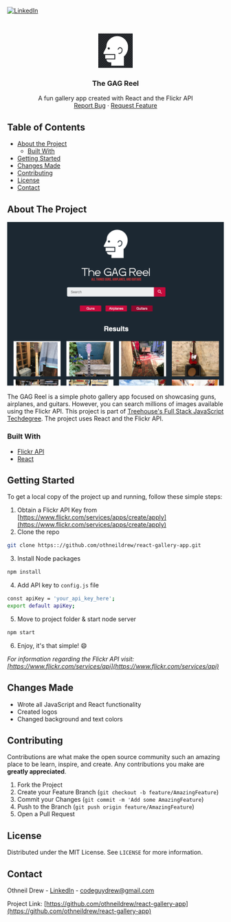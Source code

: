 
<!-- PROJECT SHIELDS -->
[![LinkedIn][linkedin-shield]][linkedin-url]



<!-- PROJECT LOGO -->
<br />
<p align="center">
  <a href="https://github.com/othneildrew/react-gallery-app">
    <img src="./public/gag-reel-logo-sq.png" alt="Logo" width="80" height="80">
  </a>

  <h3 align="center">The GAG Reel</h3>

  <p align="center">
    A fun gallery app created with React and the Flickr API
    <br />
    <a href="https://github.com/othneildrew/react-gallery-app/issues">Report Bug</a>
    ·
    <a href="https://github.com/othneildrew/react-gallery-app/issues">Request Feature</a>
  </p>
</p>



<!-- TABLE OF CONTENTS -->
## Table of Contents

* [About the Project](#about-the-project)
  * [Built With](#built-with)
* [Getting Started](#getting-started)
* [Changes Made](#changes-made)
* [Contributing](#contributing)
* [License](#license)
* [Contact](#contact)



<!-- ABOUT THE PROJECT -->
## About The Project

[![The GAG Reel][product-screenshot]](https://github.com/othneildrew/react-gallery-app)

The GAG Reel is a simple photo gallery app focused on showcasing guns, airplanes, and guitars. However, you can search millions of images available using the Flickr API. This project is part of [Treehouse's Full Stack JavaScript Techdegree](https://join.teamtreehouse.com/full-stack-javascript-techdegree). The project uses React and the Flickr API.

### Built With

* [Flickr API](https://www.flickr.com/services/api)
* [React](https://reactjs.org)




<!-- GETTING STARTED -->
## Getting Started

To get a local copy of the project up and running, follow these simple steps:

1. Obtain a Flickr API Key from [https://www.flickr.com/services/apps/create/apply](https://www.flickr.com/services/apps/create/apply)
2. Clone the repo
```sh
git clone https:://github.com/othneildrew/react-gallery-app.git
```
3. Install Node packages
```sh
npm install
```
4. Add API key to `config.js` file
```sh
const apiKey = 'your_api_key_here';
export default apiKey;
```
5. Move to project folder & start node server
```sh
npm start
```
6. Enjoy, it's that simple! :smile:

_For information regarding the Flickr API visit: [https://www.flickr.com/services/api](https://www.flickr.com/services/api)_




<!-- CHANGES MADE -->
## Changes Made

* Wrote all JavaScript and React functionality
* Created logos
* Changed background and text colors



<!-- CONTRIBUTING -->
## Contributing

Contributions are what make the open source community such an amazing place to be learn, inspire, and create. Any contributions you make are **greatly appreciated**.

1. Fork the Project
2. Create your Feature Branch (`git checkout -b feature/AmazingFeature`)
3. Commit your Changes (`git commit -m 'Add some AmazingFeature`)
4. Push to the Branch (`git push origin feature/AmazingFeature`)
5. Open a Pull Request



<!-- LICENSE -->
## License

Distributed under the MIT License. See `LICENSE` for more information.



<!-- CONTACT -->
## Contact

Othneil Drew - [LinkedIn](https://linkedin.com/in/othneildrew) - codeguydrew@gmail.com

Project Link: [https://github.com/othneildrew/react-gallery-app](https://github.com/othneildrew/react-gallery-app)





<!-- MARKDOWN LINKS & IMAGES -->
[license-shield]: https://img.shields.io/badge/license-MIT-blue.svg?style=flat-square
[license-url]: https://choosealicense.com/licenses/mit
[linkedin-shield]: https://img.shields.io/badge/-LinkedIn-black.svg?style=flat-square&logo=linkedin&colorB=555
[linkedin-url]: https://linkedin.com/in/othneildrew
[product-screenshot]: ./public/project-screenshot.png
